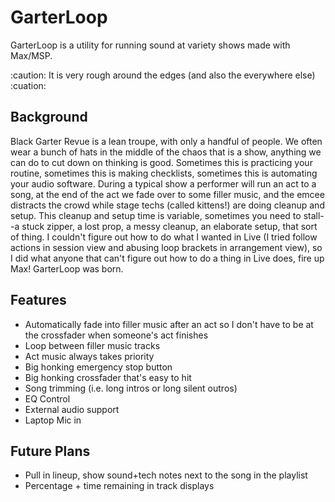 # GarterLoop

GarterLoop is a utility for running sound at variety shows made with Max/MSP.

:caution: It is very rough around the edges (and also the everywhere else) :cuation:

## Background

Black Garter Revue is a lean troupe, with only a handful of people.
We often wear a bunch of hats in the middle of the chaos that is a show, anything we can do to cut down on thinking is good. Sometimes this is practicing your routine, sometimes this is making checklists, sometimes this is automating your audio software.
During a typical show a performer will run an act to a song, at the end of the act we fade over to some filler music, and the emcee distracts the crowd while stage techs (called kittens!) are doing cleanup and setup.
This cleanup and setup time is variable, sometimes you need to stall--a stuck zipper, a lost prop, a messy cleanup, an elaborate setup, that sort of thing.
I couldn't figure out how to do what I wanted in Live (I tried follow actions in session view and abusing loop brackets in arrangement view), so I did what anyone that can't figure out how to do a thing in Live does, fire up Max! GarterLoop was born.

## Features

- Automatically fade into filler music after an act so I don't have to be at the crossfader when someone's act finishes
- Loop between filler music tracks
- Act music always takes priority
- Big honking emergency stop button
- Big honking crossfader that's easy to hit
- Song trimming (i.e. long intros or long silent outros)
- EQ Control
- External audio support
- Laptop Mic in

## Future Plans

- Pull in lineup, show sound+tech notes next to the song in the playlist
- Percentage + time remaining in track displays

